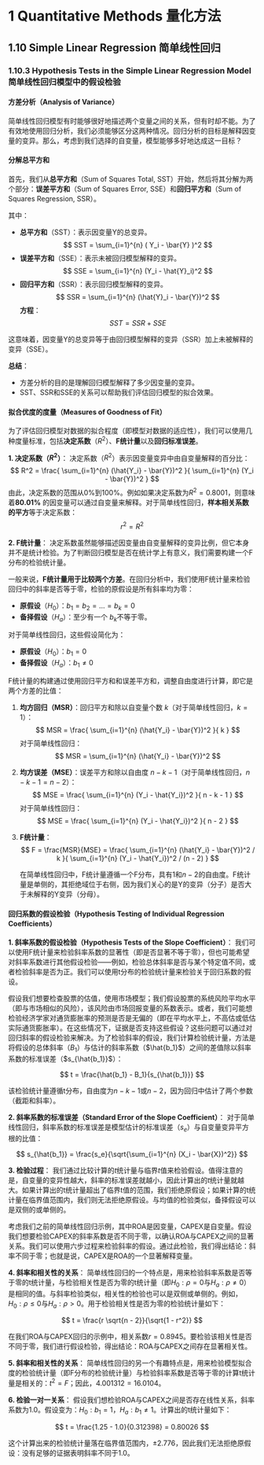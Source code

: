 # 1 Quantitative Methods 量化方法
## 1.10 Simple Linear Regression 简单线性回归
### 1.10.3 Hypothesis Tests in the Simple Linear Regression Model 简单线性回归模型中的假设检验

#### 方差分析（Analysis of Variance）

简单线性回归模型有时能够很好地描述两个变量之间的关系，但有时却不能。为了有效地使用回归分析，我们必须能够区分这两种情况。回归分析的目标是解释因变量的变异。那么，考虑到我们选择的自变量，模型能够多好地达成这一目标？

#### 分解总平方和

首先，我们从**总平方和**（Sum of Squares Total, SST）开始，然后将其分解为两个部分：**误差平方和**（Sum of Squares Error, SSE）和**回归平方和**（Sum of Squares Regression, SSR）。

其中：
- **总平方和**（SST）：表示因变量Y的总变异。 $$ SST = \sum_{i=1}^{n} ( Y_i - \bar{Y} )^2 $$
- **误差平方和**（SSE）：表示未被回归模型解释的变异。 $$
   SSE = \sum_{i=1}^{n} (Y_i - \hat{Y}_i)^2
   $$
- **回归平方和**（SSR）：表示回归模型解释的变异。 $$
   SSR = \sum_{i=1}^{n} (\hat{Y}_i - \bar{Y})^2
   $$
**方程**：
$$ SST = SSR + SSE $$

这意味着，因变量Y的总变异等于由回归模型解释的变异（SSR）加上未被解释的变异（SSE）。

**总结**：
- 方差分析的目的是理解回归模型解释了多少因变量的变异。
- SST、SSR和SSE的关系可以帮助我们评估回归模型的拟合效果。

#### 拟合优度的度量（Measures of Goodness of Fit）

为了评估回归模型对数据的拟合程度（即模型对数据的适应性），我们可以使用几种度量标准，包括**决定系数**（$R^2$）、**F统计量**以及**回归标准误差**。

**1. 决定系数（$R^2$）**：
决定系数（$R^2$）表示因变量变异中由自变量解释的百分比：
$$ R^2 = \frac{ \sum_{i=1}^{n} (\hat{Y_i} - \bar{Y})^2 }{ \sum_{i=1}^{n} (Y_i - \bar{Y})^2 } $$
由此，决定系数的范围从0%到100%。例如如果决定系数为$R^2=0.8001$，则意味着**80.01%** 的因变量可以通过自变量来解释。对于简单线性回归，**样本相关系数的平方**等于决定系数：
$$ r^2 = R^2 $$

**2. F统计量**：
决定系数虽然能够描述因变量由自变量解释的变异比例，但它本身并不是统计检验。为了判断回归模型是否在统计学上有意义，我们需要构建一个F分布的检验统计量。

一般来说，**F统计量用于比较两个方差**。在回归分析中，我们使用F统计量来检验回归中的斜率是否等于零，检验的原假设是所有斜率均为零：

- **原假设**（$H_0$）：$b_1 = b_2 = \dots = b_k = 0$
- **备择假设**（$H_a$）：至少有一个 $b_k$不等于零。

对于简单线性回归，这些假设简化为：

- **原假设**（$H_0$）：$b_1 = 0$
- **备择假设**（$H_a$）：$b_1 \neq 0$

F统计量的构建通过使用回归平方和和误差平方和，调整自由度进行计算，即它是两个方差的比值：

1. **均方回归（MSR）**：回归平方和除以自变量个数 $k$（对于简单线性回归，$k = 1$）：
$$ MSR = \frac{ \sum_{i=1}^{n} (\hat{Y_i} - \bar{Y})^2 }{ k } $$
   对于简单线性回归：
$$ MSR = \sum_{i=1}^{n} (\hat{Y_i} - \bar{Y})^2 $$

2. **均方误差（MSE）**：误差平方和除以自由度 $n - k - 1$（对于简单线性回归，$n - k - 1 = n - 2$）：
$$ MSE = \frac{ \sum_{i=1}^{n} (Y_i - \hat{Y_i})^2 }{ n - k - 1 } $$
   对于简单线性回归：
$$ MSE = \frac{ \sum_{i=1}^{n} (Y_i - \hat{Y_i})^2 }{ n - 2 } $$
3. **F统计量**：
$$ F = \frac{MSR}{MSE} = \frac{ \sum_{i=1}^{n} (\hat{Y_i} - \bar{Y})^2 / k }{ \sum_{i=1}^{n} (Y_i - \hat{Y_i})^2 / (n - 2) } $$

   在简单线性回归中，F统计量遵循一个F分布，具有1和$n - 2$的自由度。F统计量是单侧的，其拒绝域位于右侧，因为我们关心的是Y的变异（分子）是否大于未解释的Y变异（分母）。

#### 回归系数的假设检验（Hypothesis Testing of Individual Regression Coefficients）

**1. 斜率系数的假设检验（Hypothesis Tests of the Slope Coefficient）**：
我们可以使用F统计量来检验斜率系数的显著性（即是否显著不等于零），但也可能希望对斜率系数进行其他假设检验——例如，检验总体斜率是否与某个特定值不同，或者检验斜率是否为正。我们可以使用t分布的检验统计量来检验关于回归系数的假设。

假设我们想要检查股票的估值，使用市场模型；我们假设股票的系统风险平均水平（即与市场相似的风险），该风险由市场回报变量的系数表示。或者，我们可能想检验经济学家对通货膨胀率的预测是否是无偏的（即在平均水平上，不高估或低估实际通货膨胀率）。在这些情况下，证据是否支持这些假设？这些问题可以通过对回归斜率的假设检验来解决。为了检验斜率的假设，我们计算检验统计量，方法是将假设的总体斜率（$B_1$）与估计的斜率系数（$\hat{b_1}$）之间的差值除以斜率系数的标准误差（$s_{\hat{b_1}}$）：

$$ t = \frac{\hat{b_1} - B_1}{s_{\hat{b_1}}} $$

该检验统计量遵循t分布，自由度为$n - k - 1$或$n - 2$，因为回归中估计了两个参数（截距和斜率）。

**2. 斜率系数的标准误差（Standard Error of the Slope Coefficient）**：
对于简单线性回归，斜率系数的标准误差是模型估计的标准误差（$s_e$）与自变量变异平方根的比值：

$$ s_{\hat{b_1}} = \frac{s_e}{\sqrt{\sum_{i=1}^{n} (X_i - \bar{X})^2}} $$

**3. 检验过程**：
我们通过比较计算的$t$统计量与临界$t$值来检验假设。值得注意的是，自变量的变异性越大，斜率的标准误差就越小，因此计算出的$t$统计量就越大。如果计算出的t统计量超出了临界t值的范围，我们拒绝原假设；如果计算的t统计量在临界值范围内，我们则无法拒绝原假设。与均值的检验类似，备择假设可以是双侧的或单侧的。

考虑我们之前的简单线性回归示例，其中ROA是因变量，CAPEX是自变量。假设我们想要检验CAPEX的斜率系数是否不同于零，以确认ROA与CAPEX之间的显著关系。我们可以使用六步过程来检验斜率的假设。通过此检验，我们得出结论：斜率不同于零；也就是说，CAPEX是ROA的一个显著解释变量。

**4. 斜率和相关性的关系**：
简单线性回归的一个特点是，用来检验斜率系数是否等于零的t统计量，与检验相关性是否为零的t统计量（即$H_0: \rho = 0$与$H_a: \rho \neq 0$）是相同的值。与斜率检验类似，相关性的检验也可以是双侧或单侧的。例如，$H_0: \rho \leq 0$与$H_a: \rho > 0$。用于检验相关性是否为零的检验统计量如下：

$$ t = \frac{r \sqrt{n - 2}}{\sqrt{1 - r^2}} $$

在我们ROA与CAPEX回归的示例中，相关系数$r = 0.8945$。要检验该相关性是否不同于零，我们进行假设检验，得出结论：ROA与CAPEX之间存在显著相关性。

**5. 斜率和相关性的关系**：
简单线性回归的另一个有趣特点是，用来检验模型拟合度的检验统计量（即F分布的检验统计量）与检验斜率系数是否等于零的计算t统计量是相关的：$t^2 = F$；因此，$4.001312 = 16.0104$。

**6. 检验一对一关系**：
假设我们想检验ROA与CAPEX之间是否存在线性关系，斜率系数为1.0。假设变为：$H_0: b_1 = 1$，$H_a: b_1 \neq 1$。计算出的t统计量如下：

$$ t = \frac{1.25 - 1.0}{0.312398} = 0.80026 $$

这个计算出来的检验统计量落在临界值范围内，$±2.776$，因此我们无法拒绝原假设：没有足够的证据表明斜率不同于1.0。

